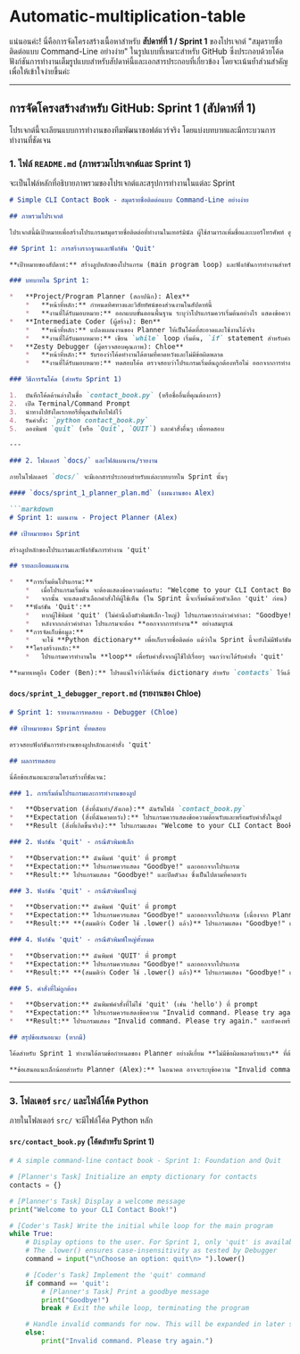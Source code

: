 # Automatic-multiplication-table


แน่นอนค่ะ! นี่คือการจัดโครงสร้างเนื้อหาสำหรับ **สัปดาห์ที่ 1 / Sprint 1** ของโปรเจกต์ "สมุดรายชื่อติดต่อแบบ Command-Line อย่างง่าย" ในรูปแบบที่เหมาะสำหรับ GitHub ซึ่งประกอบด้วยโค้ดฟังก์ชันการทำงานเต็มรูปแบบสำหรับสัปดาห์นี้และเอกสารประกอบที่เกี่ยวข้อง โดยจะเน้นย้ำส่วนสำคัญเพื่อให้เข้าใจง่ายขึ้นค่ะ

---

## การจัดโครงสร้างสำหรับ GitHub: Sprint 1 (สัปดาห์ที่ 1)

โปรเจกต์นี้จะเลียนแบบการทำงานของทีมพัฒนาซอฟต์แวร์จริง โดยแบ่งบทบาทและมีกระบวนการทำงานที่ชัดเจน

### 1. ไฟล์ `README.md` (ภาพรวมโปรเจกต์และ Sprint 1)

จะเป็นไฟล์หลักที่อธิบายภาพรวมของโปรเจกต์และสรุปการทำงานในแต่ละ Sprint

```markdown
# Simple CLI Contact Book - สมุดรายชื่อติดต่อแบบ Command-Line อย่างง่าย

## ภาพรวมโปรเจกต์

โปรเจกต์นี้มีเป้าหมายเพื่อสร้างโปรแกรมสมุดรายชื่อติดต่อที่ทำงานในเทอร์มินัล ผู้ใช้สามารถเพิ่มชื่อและเบอร์โทรศัพท์ ดูรายชื่อทั้งหมด และออกจากโปรแกรมได้ โปรเจกต์นี้ถูกออกแบบมาเพื่อฝึกการหมุนเวียนบทบาท การสื่อสารในทีม และการนำ AI มาใช้เป็นเครื่องมือช่วยพัฒนา

## Sprint 1: การสร้างรากฐานและฟังก์ชัน 'Quit'

**เป้าหมายของสัปดาห์:** สร้างลูปหลักของโปรแกรม (main program loop) และฟังก์ชันการทำงานสำหรับ 'quit'

### บทบาทใน Sprint 1:

*   **Project/Program Planner (สถาปนิก): Alex**
    *   **หน้าที่หลัก:** กำหนดทิศทางและวิสัยทัศน์ของส่วนงานในสัปดาห์นี้
    *   **งานที่ได้รับมอบหมาย:** ออกแบบขั้นตอนพื้นฐาน ระบุว่าโปรแกรมควรเริ่มต้นอย่างไร แสดงข้อความต้อนรับพร้อมตัวเลือก เมื่อผู้ใช้พิมพ์ 'quit' โปรแกรมควรกล่าวคำอำลาและออกจากการทำงาน โดยรายชื่อจะถูกเก็บไว้ใน Python dictionary
*   **Intermediate Coder (ผู้สร้าง): Ben**
    *   **หน้าที่หลัก:** แปลงแผนงานของ Planner ให้เป็นโค้ดที่สะอาดและใช้งานได้จริง
    *   **งานที่ได้รับมอบหมาย:** เขียน `while` loop เริ่มต้น, `if` statement สำหรับคำสั่ง 'quit' และเตรียม dictionary เปล่าสำหรับเก็บรายชื่อติดต่อ
*   **Zesty Debugger (ผู้ตรวจสอบคุณภาพ): Chloe**
    *   **หน้าที่หลัก:** รับรองว่าโค้ดทำงานได้ตามที่คาดหวังและไม่มีข้อผิดพลาด
    *   **งานที่ได้รับมอบหมาย:** ทดสอบโค้ด ตรวจสอบว่าโปรแกรมเริ่มต้นถูกต้องหรือไม่ ออกจากการทำงานเมื่อพิมพ์ 'quit' เท่านั้นหรือไม่? เกิดอะไรขึ้นถ้าพิมพ์ 'Quit' หรือ 'QUIT'? (นี่เป็นการทดสอบความไวต่อตัวพิมพ์เล็ก-ใหญ่) และให้ข้อเสนอแนะเกี่ยวกับปัญหาที่พบ

### วิธีการรันโค้ด (สำหรับ Sprint 1)

1.  บันทึกโค้ดด้านล่างในชื่อ `contact_book.py` (หรือชื่ออื่นที่คุณต้องการ)
2.  เปิด Terminal/Command Prompt
3.  นำทางไปยังไดเรกทอรีที่คุณบันทึกไฟล์ไว้
4.  รันคำสั่ง: `python contact_book.py`
5.  ลองพิมพ์ `quit` (หรือ `Quit`, `QUIT`) และคำสั่งอื่นๆ เพื่อทดสอบ

---

### 2. โฟลเดอร์ `docs/` และไฟล์แผนงาน/รายงาน

ภายในโฟลเดอร์ `docs/` จะมีเอกสารประกอบสำหรับแต่ละบทบาทใน Sprint นั้นๆ

#### `docs/sprint_1_planner_plan.md` (แผนงานของ Alex)

```markdown
# Sprint 1: แผนงาน - Project Planner (Alex)

## เป้าหมายของ Sprint

สร้างลูปหลักของโปรแกรมและฟังก์ชันการทำงาน 'quit'

## รายละเอียดแผนงาน

*   **การเริ่มต้นโปรแกรม:**
    *   เมื่อโปรแกรมเริ่มต้น จะต้องแสดงข้อความต้อนรับ: "Welcome to your CLI Contact Book!"
    *   จากนั้น จะแสดงตัวเลือกคำสั่งให้ผู้ใช้เห็น (ใน Sprint นี้จะเริ่มต้นด้วยตัวเลือก 'quit' ก่อน)
*   **ฟังก์ชัน 'Quit':**
    *   หากผู้ใช้พิมพ์ 'quit' (ไม่คำนึงถึงตัวพิมพ์เล็ก-ใหญ่) โปรแกรมควรกล่าวคำอำลา: "Goodbye!"
    *   หลังจากกล่าวคำอำลา โปรแกรมจะต้อง **ออกจากการทำงาน** อย่างสมบูรณ์
*   **การจัดเก็บข้อมูล:**
    *   จะใช้ **Python dictionary** เพื่อเก็บรายชื่อติดต่อ แม้ว่าใน Sprint นี้จะยังไม่มีฟังก์ชัน 'add' แต่ควรเริ่มต้นด้วย dictionary เปล่า
*   **โครงสร้างหลัก:**
    *   โปรแกรมควรทำงานใน **loop** เพื่อรับคำสั่งจากผู้ใช้ไปเรื่อยๆ จนกว่าจะได้รับคำสั่ง 'quit'

**หมายเหตุถึง Coder (Ben):** โปรดแน่ใจว่าได้เริ่มต้น dictionary สำหรับ `contacts` ไว้แล้ว และ `if` statement สำหรับ 'quit' สามารถจัดการกับ 'Quit' หรือ 'QUIT' ได้
```

#### `docs/sprint_1_debugger_report.md` (รายงานของ Chloe)

```markdown
# Sprint 1: รายงานการทดสอบ - Debugger (Chloe)

## เป้าหมายของ Sprint ที่ทดสอบ

ตรวจสอบฟังก์ชันการทำงานของลูปหลักและคำสั่ง 'quit'

## ผลการทดสอบ

นี่คือข้อเสนอแนะตามโครงสร้างที่ชัดเจน:

### 1. การเริ่มต้นโปรแกรมและการทำงานของลูป

*   **Observation (สิ่งที่ฉันทำ/สังเกต):** ฉันรันไฟล์ `contact_book.py`
*   **Expectation (สิ่งที่ฉันคาดหวัง):** โปรแกรมควรแสดงข้อความต้อนรับและพร้อมรับคำสั่งในลูป
*   **Result (สิ่งที่เกิดขึ้นจริง):** โปรแกรมแสดง "Welcome to your CLI Contact Book!" และแสดง prompt สำหรับรับคำสั่งซ้ำๆ ซึ่งเป็นไปตามที่คาดหวัง

### 2. ฟังก์ชัน 'quit' - กรณีตัวพิมพ์เล็ก

*   **Observation:** ฉันพิมพ์ 'quit' ที่ prompt
*   **Expectation:** โปรแกรมควรแสดง "Goodbye!" และออกจากโปรแกรม
*   **Result:** โปรแกรมแสดง "Goodbye!" และปิดตัวลง ซึ่งเป็นไปตามที่คาดหวัง

### 3. ฟังก์ชัน 'quit' - กรณีตัวพิมพ์ใหญ่

*   **Observation:** ฉันพิมพ์ 'Quit' ที่ prompt
*   **Expectation:** โปรแกรมควรแสดง "Goodbye!" และออกจากโปรแกรม (เนื่องจาก Planner ระบุว่า 'ไม่คำนึงถึงตัวพิมพ์เล็ก-ใหญ่' และ Coder ควรใช้ `.lower()`)
*   **Result:** **(สมมติว่า Coder ใช้ .lower() แล้ว)** โปรแกรมแสดง "Goodbye!" และปิดตัวลง ซึ่งเป็นไปตามที่คาดหวัง

### 4. ฟังก์ชัน 'quit' - กรณีตัวพิมพ์ใหญ่ทั้งหมด

*   **Observation:** ฉันพิมพ์ 'QUIT' ที่ prompt
*   **Expectation:** โปรแกรมควรแสดง "Goodbye!" และออกจากโปรแกรม
*   **Result:** **(สมมติว่า Coder ใช้ .lower() แล้ว)** โปรแกรมแสดง "Goodbye!" และปิดตัวลง ซึ่งเป็นไปตามที่คาดหวัง

### 5. คำสั่งที่ไม่ถูกต้อง

*   **Observation:** ฉันพิมพ์คำสั่งที่ไม่ใช่ 'quit' (เช่น 'hello') ที่ prompt
*   **Expectation:** โปรแกรมควรแสดงข้อความ "Invalid command. Please try again." และยังคงอยู่ในลูป
*   **Result:** โปรแกรมแสดง "Invalid command. Please try again." และยังคงพร้อมรับคำสั่งต่อไป ซึ่งเป็นไปตามที่คาดหวัง

## สรุปข้อเสนอแนะ (หากมี)

โค้ดสำหรับ Sprint 1 ทำงานได้ตามข้อกำหนดของ Planner อย่างดีเยี่ยม **ไม่มีข้อผิดพลาดร้ายแรง** ที่ต้องการการแก้ไขเร่งด่วน การใช้ `.lower()` ในการเปรียบเทียบคำสั่ง 'quit' ทำให้โปรแกรมมีความยืดหยุ่นต่อการป้อนข้อมูลของผู้ใช้

**ข้อเสนอแนะเล็กน้อยสำหรับ Planner (Alex):** ในอนาคต อาจจะระบุข้อความ "Invalid command..." ในแผนงานให้ชัดเจนขึ้นสำหรับคำสั่งที่ไม่รู้จัก
```

---

### 3. โฟลเดอร์ `src/` และไฟล์โค้ด Python

ภายในโฟลเดอร์ `src/` จะมีไฟล์โค้ด Python หลัก

#### `src/contact_book.py` (โค้ดสำหรับ Sprint 1)

```python
# A simple command-line contact book - Sprint 1: Foundation and Quit

# [Planner's Task] Initialize an empty dictionary for contacts
contacts = {}

# [Planner's Task] Display a welcome message
print("Welcome to your CLI Contact Book!")

# [Coder's Task] Write the initial while loop for the main program
while True:
    # Display options to the user. For Sprint 1, only 'quit' is available.
    # The .lower() ensures case-insensitivity as tested by Debugger
    command = input("\nChoose an option: quit\n> ").lower()

    # [Coder's Task] Implement the 'quit' command
    if command == 'quit':
        # [Planner's Task] Print a goodbye message
        print("Goodbye!")
        break # Exit the while loop, terminating the program

    # Handle invalid commands for now. This will be expanded in later sprints.
    else:
        print("Invalid command. Please try again.")

```
